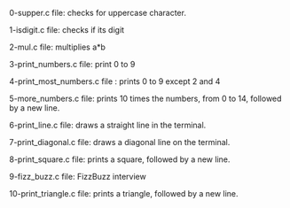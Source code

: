 0-supper.c file: checks for uppercase character.

1-isdigit.c file: checks if its digit

2-mul.c file: multiplies a*b

3-print_numbers.c file: print 0 to 9

4-print_most_numbers.c file : prints 0 to 9 except 2 and 4

5-more_numbers.c file: prints 10 times the numbers, from 0 to 14, followed by a new line.

6-print_line.c file: draws a straight line in the terminal.

7-print_diagonal.c file: draws a diagonal line on the terminal.

8-print_square.c file: prints a square, followed by a new line.

9-fizz_buzz.c file: FizzBuzz interview

10-print_triangle.c file: prints a triangle, followed by a new line.
